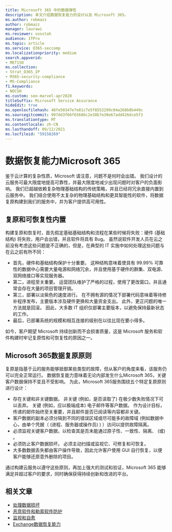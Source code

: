 ```yaml
---
title: Microsoft 365 中的数据弹性
description: 本文介绍数据恢复能力的设计以及 Microsoft 365。
ms.author: robmazz
author: robmazz
manager: laurawi
ms.reviewer: sosstah
audience: ITPro
ms.topic: article
ms.service: O365-seccomp
ms.localizationpriority: medium
search.appverid:
- MET150
ms.collection:
- Strat_O365_IP
- M365-security-compliance
- MS-Compliance
f1.keywords:
- NOCSH
ms.custom: seo-marvel-apr2020
titleSuffix: Microsoft Service Assurance
hideEdit: true
ms.openlocfilehash: 48fe50347e7e81c7e5f8552299c04a268b8b449c
ms.sourcegitcommit: 997dd3f66f65686c2e38b7e30e67add426dce5f3
ms.translationtype: MT
ms.contentlocale: zh-CN
ms.lasthandoff: 09/12/2021
ms.locfileid: "59158269"
---
```

# <a name="data-resiliency-in-microsoft-365"></a>数据恢复能力Microsoft 365

鉴于云计算的复杂性质，Microsoft 请注意，问题不是何时会出错。 我们设计的云服务可最大限度地提高可靠性，并最大限度地减少出现问题时对客户的负面影响。 我们已超越依赖复杂物理基础结构的传统策略，并且已经将冗余直接内置到云服务中。 我们结合使用不太复杂的物理基础结构和更具智能性的软件，将数据复原构建到我们的服务中，并为客户提供高可用性。

## <a name="resiliency-and-recoverability-are-built-in"></a>复原和可恢复性内置

构建复原和恢复时，首先假定基础基础结构和流程在某些时候将失败：硬件 (基础结构) 将失败，用户会出错，并且软件将具有 Bug。 虽然说软件开发人员在云之前没有考虑这些问题是不正确的，但是，在典型的 IT 实施中如何处理这些问题与在云之前有所不同：

- 首先，硬件和基础结构保护十分重要。 这种结构意味着使具有 99.99% 可靠性的数据中心需要大量电源和网络冗余，并且使用基于硬件的群集、双电源、双网络接口等实现服务器。
- 第二，进程至关重要。 运营团队维护了严格的过程，使用了更改窗口，并且通常会存在大量的项目管理开销。
- 第三，部署以淡紫色的速度进行。 在不拥有源的情况下部署代码意味着等待修补程序发布，主要版本涉及硬件更换和大量资金支出。 此外，更正问题的唯一方法就是回滚。 因此，大多数 IT 组织仅部署主要版本，以避免保持最新状态的工作。
- 最后，已部署系统的规模和相互连接的级别在以往比现在要小得多。

如今，客户期望 Microsoft 持续创新而不会损害质量，这是 Microsoft 服务和软件构建时牢记复原性和可恢复性的原因之一。

## <a name="microsoft-365-data-resiliency-principles"></a>Microsoft 365数据复原原则

复原是指基于云的服务能够抵御某些类型的故障，但从客户的角度来看，该服务仍可以完全正常运行。 数据恢复能力意味着无论内部发生什么Microsoft 365，关键客户数据保持不变且不受影响。 为此，Microsoft 365服务围绕五个特定复原原则进行设计：

- 存在关键和非关键数据。 非关键 (例如，是否读取了) 在极少数失败情况下可以丢弃。 关键 (例如，应以极端成本) 电子邮件等客户数据。 作为设计目标，传递的邮件始终至关重要，并且邮件是否已阅读等内容都非关键。
- 客户数据的副本必须分隔到不同的错误区域或尽可能多的故障域 (例如数据中心，由单个凭据（ (进程、服务器或操作员) ) ）访问以提供故障隔离。 
- 必须监视关键客户数据，以检查其是否未能通过原子性、一致性、隔离、 (或) 。
- 必须防止客户数据损坏。 必须主动扫描或监视它、可修复和可恢复。
- 大多数数据丢失都由客户操作导致，因此允许客户使用 GUI 自行恢复，以便客户能够还原意外删除的项目。

通过构建云服务以遵守这些原则，再加上强大的测试和验证，Microsoft 365 能够满足并超过客户的要求，同时确保获得持续创新和改进的平台。

## <a name="related-articles"></a>相关文章

- [处理数据损坏](assurance-dealing-with-data-corruption.md)
- [恶意软件和勒索软件防护](assurance-malware-and-ransomware-protection.md)
- [监视和自愈](assurance-monitoring-and-self-healing.md)
- [Exchange数据恢复能力](assurance-exchange-data-resiliency.md)
